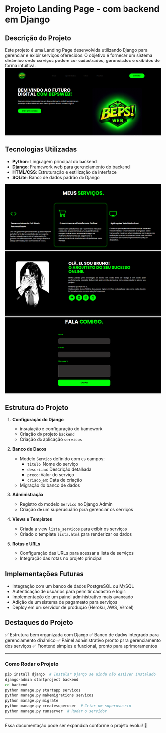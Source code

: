 # Projeto Landing Page - com backend em Django
## Descrição do Projeto
Este projeto é uma Landing Page desenvolvida utilizando Django para gerenciar e exibir serviços oferecidos. O objetivo é fornecer um sistema dinâmico onde serviços podem ser cadastrados, gerenciados e exibidos de forma intuitiva.
![imagem_principal](/assets/img/1.png)

## Tecnologias Utilizadas
- **Python**: Linguagem principal do backend
- **Django**: Framework web para gerenciamento do backend
- **HTML/CSS**: Estruturação e estilização da interface
- **SQLite**: Banco de dados padrão do Django

![menu](/assets/img/menu.png)
![sobre](/assets/img/sobre.png)
![contato-me](/assets/img/5.png)




## Estrutura do Projeto
1. **Configuração do Django**
   - Instalação e configuração do framework
   - Criação do projeto `backend`
   - Criação da aplicação `servicos`

2. **Banco de Dados**
   - Modelo `Servico` definido com os campos:
     - `titulo`: Nome do serviço
     - `descricao`: Descrição detalhada
     - `preco`: Valor do serviço
     - `criado_em`: Data de criação
   - Migração do banco de dados

3. **Administração**
   - Registro do modelo `Servico` no Django Admin
   - Criação de um superusuário para gerenciar os serviços

4. **Views e Templates**
   - Criada a view `lista_servicos` para exibir os serviços
   - Criado o template `lista.html` para renderizar os dados

5. **Rotas e URLs**
   - Configuração das URLs para acessar a lista de serviços
   - Integração das rotas no projeto principal

## Implementações Futuras
- Integração com um banco de dados PostgreSQL ou MySQL
- Autenticação de usuários para permitir cadastro e login
- Implementação de um painel administrativo mais avançado
- Adição de um sistema de pagamento para serviços
- Deploy em um servidor de produção (Heroku, AWS, Vercel)

## Destaques do Projeto
✅ Estrutura bem organizada com Django
✅ Banco de dados integrado para gerenciamento dinâmico
✅ Painel administrativo pronto para gerenciamento dos serviços
✅ Frontend simples e funcional, pronto para aprimoramentos

---
### Como Rodar o Projeto
```bash
pip install django  # Instalar Django se ainda não estiver instalado
django-admin startproject backend
cd backend
python manage.py startapp servicos
python manage.py makemigrations servicos
python manage.py migrate
python manage.py createsuperuser  # Criar um superusuário
python manage.py runserver  # Rodar o servidor
```
---
Essa documentação pode ser expandida conforme o projeto evolui! 🚀

